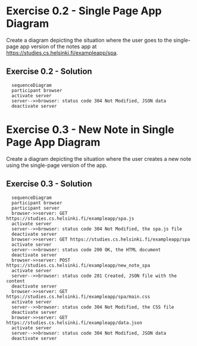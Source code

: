 # Exercise 0.2 - Single Page App Diagram

Create a diagram depicting the situation where the user goes to the single-page app version of the notes app at https://studies.cs.helsinki.fi/exampleapp/spa.

## Exercise 0.2 - Solution

```mermaid
  sequenceDiagram
  participant browser
  activate server
  server-->>browser: status code 304 Not Modified, JSON data
  deactivate server
```

# Exercise 0.3 - New Note in Single Page App Diagram
Create a diagram depicting the situation where the user creates a new note using the single-page version of the app.

## Exercise 0.3 - Solution
```mermaid
  sequenceDiagram
  participant browser
  participant server
  browser->>server: GET https://studies.cs.helsinki.fi/exampleapp/spa.js
  activate server
  server-->>browser: status code 304 Not Modified, the spa.js file
  deactivate server
  browser->>server: GET https://studies.cs.helsinki.fi/exampleapp/spa
  activate server
  server-->>browser: status code 200 OK, the HTML document
  deactivate server
  browser->>server: POST https://studies.cs.helsinki.fi/exampleapp/new_note_spa
  activate server
  server-->>browser: status code 201 Created, JSON file with the content
  deactivate server
  browser->>server: GET https://studies.cs.helsinki.fi/exampleapp/spa/main.css
  activate server
  server-->>browser: status code 304 Not Modified, the CSS file
  deactivate server
  browser->>server: GET https://studies.cs.helsinki.fi/exampleapp/data.json
  activate server
  server-->>browser: status code 304 Not Modified, JSON data
  deactivate server
```